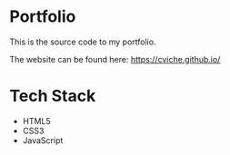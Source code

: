 # Portfolio

This is the source code to my portfolio.

The website can be found here: https://cviche.github.io/

# Tech Stack

- HTML5
- CSS3
- JavaScript
